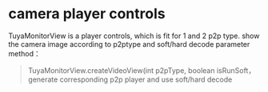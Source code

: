 # camera player controls



TuyaMonitorView is a player controls, which is fit for 1 and 2 p2p type. show the camera image according to p2ptype and soft/hard decode parameter
 method：

> TuyaMonitorView.createVideoView(int p2pType, boolean isRunSoft， generate corresponding p2p player and use soft/hard decode


